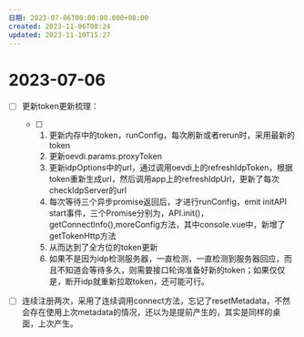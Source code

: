 ```yaml
---
日期: 2023-07-06T00:00:00.000+08:00
created: 2023-11-06T08:24
updated: 2023-11-10T15:27
---
```

# 2023-07-06

* [ ] 更新token更新梳理：

  * [ ] 1. 更新内存中的token，runConfig，每次刷新或者rerun时，采用最新的token
    2. 更新oevdi.params.proxyToken
    3. 更新idpOptions中的url，通过调用oevdi上的refreshIdpToken，根据token重新生成url，然后调用app上的refreshIdpUrl，更新了每次checkIdpServer的url
    4. 每次等待三个异步promise返回后，才进行runConfig，emit initAPI start事件，三个Promise分别为，API.init()，getConnectInfo(),moreConfig方法，其中console.vue中，新增了getTokenHttp方法
    5. 从而达到了全方位的token更新
    6. 如果不是因为idp检测服务器，一直检测，一直检测到服务器回应，而且不知道会等待多久，则需要接口轮询准备好新的token；如果仅仅是，断开idp就重新拉取token，还可能可行。

* [ ] 连续注册两次，采用了连续调用connect方法，忘记了resetMetadata，不然会存在使用上次metadata的情况，还以为是提前产生的，其实是同样的桌面，上次产生。

　　‍
